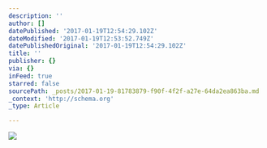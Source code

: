 ```yaml
---
description: ''
author: []
datePublished: '2017-01-19T12:54:29.102Z'
dateModified: '2017-01-19T12:53:52.749Z'
datePublishedOriginal: '2017-01-19T12:54:29.102Z'
title: ''
publisher: {}
via: {}
inFeed: true
starred: false
sourcePath: _posts/2017-01-19-81783879-f90f-4f2f-a27e-64da2ea863ba.md
_context: 'http://schema.org'
_type: Article

---
```

![](https://the-grid-user-content.s3-us-west-2.amazonaws.com/a456fb3e-6ae0-440d-bd91-c4f42868a027.png)